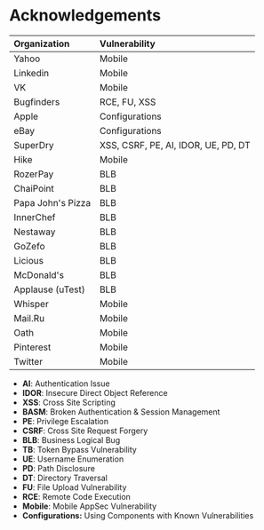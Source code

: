 # Acknowledgements

| Organization | Vulnerability |
| :--- | :--- |
| Yahoo | Mobile |
| Linkedin | Mobile |
| VK | Mobile |
| Bugfinders | RCE, FU, XSS |
| Apple | Configurations |
| eBay | Configurations |
| SuperDry | XSS, CSRF, PE, AI, IDOR, UE, PD, DT  |
| Hike | Mobile |
| RozerPay | BLB |
| ChaiPoint | BLB |
| Papa John's Pizza | BLB |
| InnerChef | BLB |
| Nestaway | BLB |
| GoZefo | BLB |
| Licious | BLB |
| McDonald's | BLB |
| Applause \(uTest\) | BLB |
| Whisper | Mobile |
| Mail.Ru | Mobile |
| Oath | Mobile |
| Pinterest | Mobile |
| Twitter | Mobile |



* **AI**: Authentication Issue 
* **IDOR**: Insecure Direct Object Reference 
* **XSS**: Cross Site Scripting 
* **BASM**: Broken Authentication & Session Management 
* **PE**: Privilege Escalation 
* **CSRF**: Cross Site Request Forgery 
* **BLB**: Business Logical Bug 
* **TB**: Token Bypass Vulnerability 
* **UE**: Username Enumeration 
* **PD**: Path Disclosure 
* **DT**: Directory Traversal 
* **FU**: File Upload Vulnerability
* **RCE**: Remote Code Execution 
* **Mobile**: Mobile AppSec Vulnerability  
* **Configurations:** Using Components with Known Vulnerabilities

